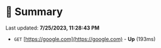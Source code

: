 # 📖 Summary
Last updated: **7/25/2023, 11:28:43 PM**

- `GET` [https://google.com](https://google.com) - **Up** (193ms)
